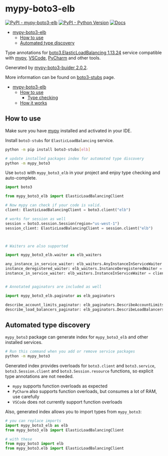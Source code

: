 # mypy-boto3-elb

[![PyPI - mypy-boto3-elb](https://img.shields.io/pypi/v/mypy-boto3-elb.svg?color=blue)](https://pypi.org/project/mypy-boto3-elb)
[![PyPI - Python Version](https://img.shields.io/pypi/pyversions/mypy-boto3-elb.svg?color=blue)](https://pypi.org/project/mypy-boto3-elb)
[![Docs](https://img.shields.io/readthedocs/mypy-boto3-builder.svg?color=blue)](https://mypy-boto3-builder.readthedocs.io/)

- [mypy-boto3-elb](#mypy-boto3-elb)
  - [How to use](#how-to-use)
  - [Automated type discovery](#automated-type-discovery)


Type annotations for
[boto3.ElasticLoadBalancing 1.13.24](https://boto3.amazonaws.com/v1/documentation/api/1.13.24/reference/services/elb.html#ElasticLoadBalancing) service
compatible with [mypy](https://github.com/python/mypy), [VSCode](https://code.visualstudio.com/),
[PyCharm](https://www.jetbrains.com/pycharm/) and other tools.

Generated by [mypy-boto3-buider 2.0.2](https://github.com/vemel/mypy_boto3_builder).

More information can be found on [boto3-stubs](https://pypi.org/project/boto3-stubs/) page.

- [mypy-boto3-elb](#mypy-boto3-elb)
  - [How to use](#how-to-use)
    - [Type checking](#type-checking)
  - [How it works](#how-it-works)

## How to use

Make sure you have [mypy](https://github.com/python/mypy) installed and activated in your IDE.

Install `boto3-stubs` for `ElasticLoadBalancing` service.

```bash
python -m pip install boto3-stubs[elb]

# update installed packages index for automated type discovery
python -m mypy_boto3
```

Use `boto3` with `mypy_boto3_elb` in your project and enjoy type checking and auto-complete.

```python
import boto3

from mypy_boto3_elb import ElasticLoadBalancingClient

# Now mypy can check if your code is valid.
client: ElasticLoadBalancingClient = boto3.client("elb")

# works for session as well
session = boto3.session.Session(region="us-west-1")
session_client: ElasticLoadBalancingClient = session.client("elb")



# Waiters are also supported

import mypy_boto3_elb.waiter as elb_waiters

any_instance_in_service_waiter: elb_waiters.AnyInstanceInServiceWaiter = client.get_waiter("any_instance_in_service")
instance_deregistered_waiter: elb_waiters.InstanceDeregisteredWaiter = client.get_waiter("instance_deregistered")
instance_in_service_waiter: elb_waiters.InstanceInServiceWaiter = client.get_waiter("instance_in_service")


# Annotated paginators are included as well

import mypy_boto3_elb.paginator as elb_paginators

describe_account_limits_paginator: elb_paginators.DescribeAccountLimitsPaginator = client.get_paginator("describe_account_limits")
describe_load_balancers_paginator: elb_paginators.DescribeLoadBalancersPaginator = client.get_paginator("describe_load_balancers")
```

## Automated type discovery

`mypy_boto3` package can generate index for `mypy_boto3_elb` and other installed services.

```bash
# Run this command when you add or remove service packages
python -m mypy_boto3
```

Generated index provides overloads for `boto3.client` and `boto3.service`,
`boto3.Session.client` and `boto3.Session.resource` functions,
so explicit type annotations are not needed.

- `mypy` supports function overloads as expected
- `PyCharm` also supports function overloads, but consumes a lot of RAM, use carefully
- `VSCode` does not currently support function overloads

Also, generated index allows you to import types from `mypy_boto3`:

```python
# you can replace imports
import mypy_boto3_elb as elb
from mypy_boto3_elb import ElasticLoadBalancingClient

# with these
from mypy_boto3 import elb
from mypy_boto3.elb import ElasticLoadBalancingClient
```